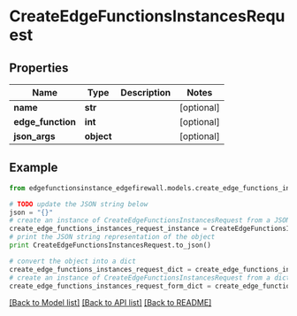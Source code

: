 # CreateEdgeFunctionsInstancesRequest


## Properties
Name | Type | Description | Notes
------------ | ------------- | ------------- | -------------
**name** | **str** |  | [optional] 
**edge_function** | **int** |  | [optional] 
**json_args** | **object** |  | [optional] 

## Example

```python
from edgefunctionsinstance_edgefirewall.models.create_edge_functions_instances_request import CreateEdgeFunctionsInstancesRequest

# TODO update the JSON string below
json = "{}"
# create an instance of CreateEdgeFunctionsInstancesRequest from a JSON string
create_edge_functions_instances_request_instance = CreateEdgeFunctionsInstancesRequest.from_json(json)
# print the JSON string representation of the object
print CreateEdgeFunctionsInstancesRequest.to_json()

# convert the object into a dict
create_edge_functions_instances_request_dict = create_edge_functions_instances_request_instance.to_dict()
# create an instance of CreateEdgeFunctionsInstancesRequest from a dict
create_edge_functions_instances_request_form_dict = create_edge_functions_instances_request.from_dict(create_edge_functions_instances_request_dict)
```
[[Back to Model list]](../README.md#documentation-for-models) [[Back to API list]](../README.md#documentation-for-api-endpoints) [[Back to README]](../README.md)



